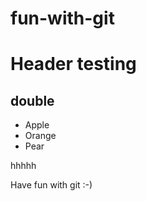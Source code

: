 # fun-with-git
# Header testing

## double 

- Apple
- Orange
- Pear

hhhhh



Have fun with git :-)
